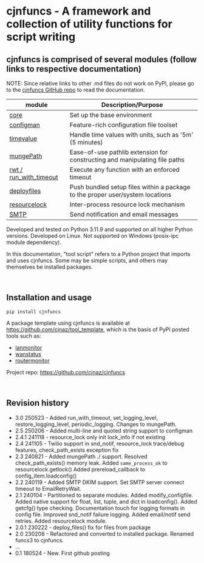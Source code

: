 # cjnfuncs - A framework and collection of utility functions for script writing

## cjnfuncs is comprised of several modules (follow links to respective documentation)

NOTE:  Since relative links to other .md files do not work on PyPI, please go to the [cjnfuncs GitHub repo](https://github.com/cjnaz/cjnfuncs) to read the documentation. 

module | Description/Purpose
--|--
[core](core.md)                   | Set up the base environment
[configman](configman.md)         | Feature-rich configuration file toolset
[timevalue](timevalue.md)         | Handle time values with units, such as '5m' (5 minutes)
[mungePath](mungePath.md)         | Ease-of-use pathlib extension for constructing and manipulating file paths
[rwt / run_with_timeout](rwt.md)  | Execute any function with an enforced timeout
[deployfiles](deployfiles.md)     | Push bundled setup files within a package to the proper user/system locations
[resourcelock](resourcelock.md)   | Inter-process resource lock mechanism
[SMTP](SMTP.md)                   | Send notification and email messages

Developed and tested on Python 3.11.9 and supported on all higher Python versions.
Developed on Linux.  Not supported on Windows (posix-ipc module dependency).

In this documentation, "tool script" refers to a Python project that imports and uses cjnfuncs. Some may be simple scripts, and others may themselves be installed packages.

<br/>

## Installation and usage

```
pip install cjnfuncs
```

A package template using cjnfuncs is available at https://github.com/cjnaz/tool_template, which 
is the basis of PyPI posted tools such as:
  - [lanmonitor](https://pypi.org/project/lanmonitor/)
  - [wanstatus](https://pypi.org/project/wanstatus/)
  - [routermonitor](https://pypi.org/project/routermonitor/)

Project repo:  https://github.com/cjnaz/cjnfuncs

<br/>

## Revision history
- 3.0 250523 - Added run_with_timeout, set_logging_level, restore_logging_level, periodic_logging.  Changes to mungePath.
- 2.5 250206 - Added multi-line and quoted string support to configman
- 2.4.1 241118 - resource_lock only init lock_info if not existing
- 2.4 241105 - Twilio support in snd_notif, resource_lock trace/debug features, check_path_exists exception fix
- 2.3 240821 - Added mungePath ./ support.
  Resolved check_path_exists() memory leak.
  Added `same_process_ok` to resourcelock.getlock()
  Added prereload_callback to config_item.loadconfig()
- 2.2 240119 - Added SMTP DKIM support.  Set SMTP server connect timeout to EmailRetryWait.
- 2.1 240104 - Partitioned to separate modules.
  Added modify_configfile. 
  Added native support for float, list, tuple, and dict in loadconfig(). 
  Added getcfg() type checking. 
  Documentation touch for logging formats in config file. 
  Improved snd_notif failure logging. 
  Added email/notif send retries.
  Added resourcelock module.
- 2.0.1 230222 - deploy_files() fix for files from package
- 2.0 230208 - Refactored and converted to installed package.  Renamed funcs3 to cjnfuncs.
- ...
- 0.1 180524 - New.  First github posting